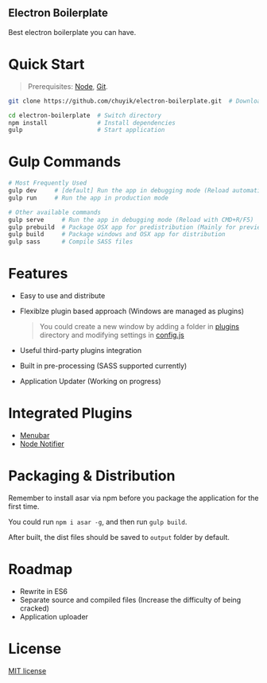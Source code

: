 Electron Boilerplate
---
Best electron boilerplate you can have.

# Quick Start
> Prerequisites: [Node](https://nodejs.org/), [Git](https://git-scm.com/).

```bash
git clone https://github.com/chuyik/electron-boilerplate.git  # Download this project

cd electron-boilerplate  # Switch directory
npm install              # Install dependencies
gulp                     # Start application
```

# Gulp Commands
```bash
# Most Frequently Used
gulp dev     # [default] Run the app in debugging mode (Reload automatically)
gulp run     # Run the app in production mode

# Other available commands
gulp serve     # Run the app in debugging mode (Reload with CMD+R/F5)
gulp prebuild  # Package OSX app for predistribution (Mainly for preview)
gulp build     # Package windows and OSX app for distribution
gulp sass      # Compile SASS files
```

# Features
- Easy to use and distribute
- Flexiblze plugin based approach (Windows are managed as plugins)
  > You could create a new window by adding a folder in [plugins](./plugins) directory
  > and modifying settings in [config.js](./app/config.js)
  
- Useful third-party plugins integration
- Built in pre-processing (SASS supported currently)
- Application Updater (Working on progress)

# Integrated Plugins
- [Menubar](https://github.com/maxogden/menubar)
- [Node Notifier](https://github.com/mikaelbr/node-notifier)

# Packaging & Distribution
Remember to install asar via npm before you package the application for the first time.

You could run `npm i asar -g`, and then run `gulp build`.

After built, the dist files should be saved to `output` folder by default.

# Roadmap
- Rewrite in ES6
- Separate source and compiled files (Increase the difficulty of being cracked)
- Application uploader

# License
[MIT license](http://opensource.org/licenses/MIT)
